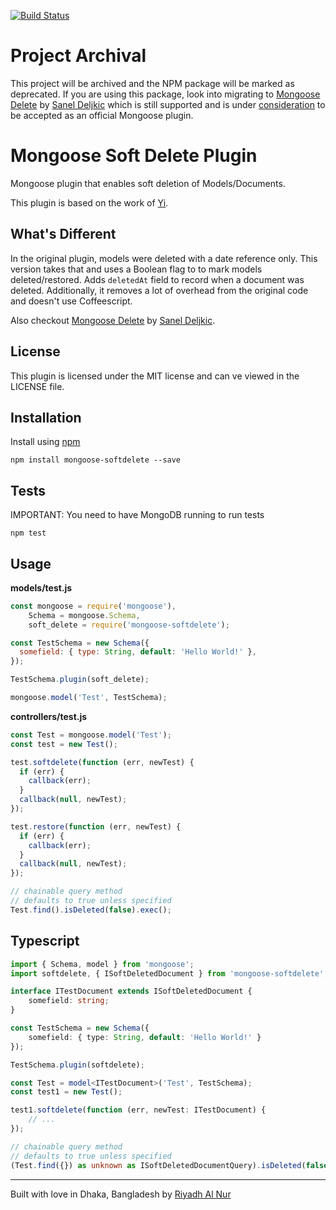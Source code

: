 [![Build Status](https://travis-ci.org/riyadhalnur/mongoose-softdelete.svg?branch=master)](https://travis-ci.org/riyadhalnur/mongoose-softdelete)

# Project Archival
This project will be archived and the NPM package will be marked as deprecated. If you are using this package, look into migrating to [Mongoose Delete](https://github.com/dsanel/mongoose-delete) by [Sanel Deljkic](https://github.com/dsanel) which is still supported and is under [consideration](https://github.com/dsanel/mongoose-delete/issues/159) to be accepted
as an official Mongoose plugin.

# Mongoose Soft Delete Plugin

Mongoose plugin that enables soft deletion of Models/Documents.

This plugin is based on the work of [Yi](https://github.com/yi).

## What's Different

In the original plugin, models were deleted with a date reference only. This version takes that and uses a Boolean flag to to mark models deleted/restored. Adds `deletedAt` field to record when a document was deleted. Additionally, it removes a lot of overhead from the original code and doesn't use Coffeescript.

Also checkout [Mongoose Delete](https://github.com/dsanel/mongoose-delete) by [Sanel Deljkic](https://github.com/dsanel).

## License

This plugin is licensed under the MIT license and can ve viewed in the LICENSE file.

## Installation

Install using [npm](https://npmjs.org)

```
npm install mongoose-softdelete --save
```

## Tests

IMPORTANT: You need to have MongoDB running to run tests

```
npm test
```

## Usage

**models/test.js**

```js
const mongoose = require('mongoose'),
    Schema = mongoose.Schema,
    soft_delete = require('mongoose-softdelete');

const TestSchema = new Schema({
  somefield: { type: String, default: 'Hello World!' },
});

TestSchema.plugin(soft_delete);

mongoose.model('Test', TestSchema);
```

**controllers/test.js**

```js
const Test = mongoose.model('Test');
const test = new Test();

test.softdelete(function (err, newTest) {
  if (err) {
    callback(err);
  }
  callback(null, newTest);
});

test.restore(function (err, newTest) {
  if (err) {
    callback(err);
  }
  callback(null, newTest);
});

// chainable query method
// defaults to true unless specified
Test.find().isDeleted(false).exec();
```

## Typescript

```ts
import { Schema, model } from 'mongoose';
import softdelete, { ISoftDeletedDocument } from 'mongoose-softdelete';

interface ITestDocument extends ISoftDeletedDocument {
    somefield: string;
}

const TestSchema = new Schema({
    somefield: { type: String, default: 'Hello World!' }
});

TestSchema.plugin(softdelete);

const Test = model<ITestDocument>('Test', TestSchema);
const test1 = new Test();

test1.softdelete(function (err, newTest: ITestDocument) {
    // ...
});

// chainable query method
// defaults to true unless specified
(Test.find({}) as unknown as ISoftDeletedDocumentQuery).isDeleted(false)
```

---

Built with love in Dhaka, Bangladesh by [Riyadh Al Nur](https://verticalaxisbd.com)
